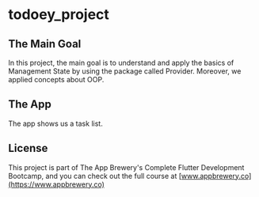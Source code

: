 # todoey_project

## The Main Goal

In this project, the main goal is to understand and apply the basics of Management State by using the package called Provider. Moreover, we applied concepts about OOP.

## The App

The app shows us a task list.

## License

This project is part of The App Brewery's Complete Flutter Development Bootcamp, and you can check out the full course at [www.appbrewery.co](https://www.appbrewery.co)
